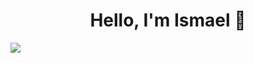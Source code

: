 <div align="center">
  <h1 align="center">Hello, I'm Ismael 👋</h1>
</div>
<img src="https://images4.alphacoders.com/936/936378.jpg">
